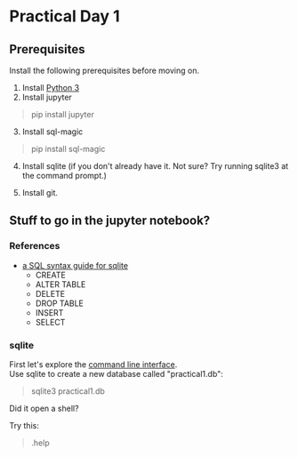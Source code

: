 # Practical Day 1

## Prerequisites

Install the following prerequisites before moving on.
1. Install [Python 3](https://www.python.org/downloads/release/python-364/)
2. Install jupyter
>pip install jupyter

3. Install sql-magic
>pip install sql-magic

4. Install sqlite (if you don't already have it.  Not sure?  Try running sqlite3 at the command prompt.)

5. Install git.


## Stuff to go in the jupyter notebook?

### References
* [a SQL syntax guide for sqlite](https://www.sqlite.org/lang.html)
  * CREATE
  * ALTER TABLE
  * DELETE
  * DROP TABLE
  * INSERT
  * SELECT

### sqlite
First let's explore the [command line interface](https://www.sqlite.org/cli.html).  
Use sqlite to create a new database called "practical1.db":
>sqlite3 practical1.db

Did it open a shell?

Try this:

>.help
